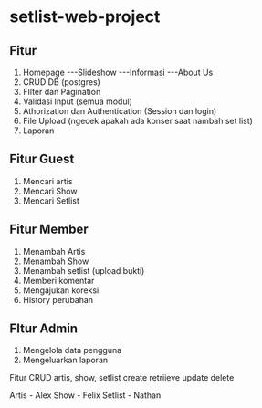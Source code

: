 # setlist-web-project
## Fitur
1. Homepage
---Slideshow
---Informasi
---About Us
2. CRUD DB (postgres)
3. FIlter dan Pagination
4. Validasi Input (semua modul)
5. Athorization dan Authentication (Session dan login)
6. File Upload (ngecek apakah ada konser saat nambah set list)
7. Laporan

## Fitur Guest
1. Mencari artis
2. Mencari Show
3. Mencari Setlist

## Fitur Member
1. Menambah Artis
2. Menambah Show
3. Menambah setlist (upload bukti)
4. Memberi komentar
5. Mengajukan koreksi
6. History perubahan

## FItur Admin
1. Mengelola data pengguna
2. Mengeluarkan laporan

Fitur CRUD artis, show, setlist
create retriieve update delete

Artis - Alex
Show - Felix
Setlist - Nathan
